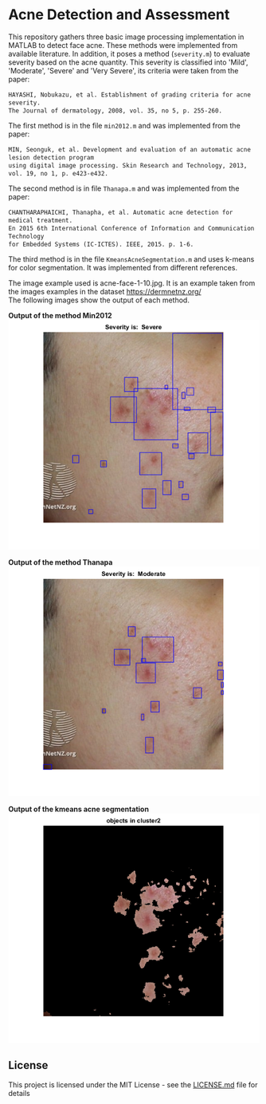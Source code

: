 # Acne Detection and Assessment

This repository gathers three basic image processing implementation in MATLAB to detect face acne. These methods were implemented from available literature. In addition, it poses a method (```severity.m```) to evaluate severity based on the acne quantity. This severity is classified into 'Mild', 'Moderate', 'Severe' and 'Very Severe', its criteria were taken from the paper:

```
HAYASHI, Nobukazu, et al. Establishment of grading criteria for acne severity. 
The Journal of dermatology, 2008, vol. 35, no 5, p. 255-260.
``` 
The first method is in the file ```min2012.m``` and was implemented from the paper:  

```
MIN, Seonguk, et al. Development and evaluation of an automatic acne lesion detection program 
using digital image processing. Skin Research and Technology, 2013, vol. 19, no 1, p. e423-e432.
```
The second method is in file ```Thanapa.m``` and was implemented from the paper:

```
CHANTHARAPHAICHI, Thanapha, et al. Automatic acne detection for medical treatment. 
En 2015 6th International Conference of Information and Communication Technology 
for Embedded Systems (IC-ICTES). IEEE, 2015. p. 1-6.
```

The third method is in the file ```KmeansAcneSegmentation.m``` and uses k-means for color segmentation. It was implemented from different references. 

The image example used is acne-face-1-10.jpg. It is an example taken from the images examples in the dataset https://dermnetnz.org/  
The following images show the output of each method.

**Output of the method Min2012**
![Image description](https://github.com/Dacapi91/AcneDetectionAssessment/blob/master/Min2012_Output.png)

**Output of the method Thanapa**
![Image description](https://github.com/Dacapi91/AcneDetectionAssessment/blob/master/Thanapa_Output.png)

**Output of the kmeans acne segmentation**
![Image description](https://github.com/Dacapi91/AcneDetectionAssessment/blob/master/KmeansAcneSegmentation_Desired_Output.png)


## License

This project is licensed under the MIT License - see the [LICENSE.md](LICENSE.md) file for details

